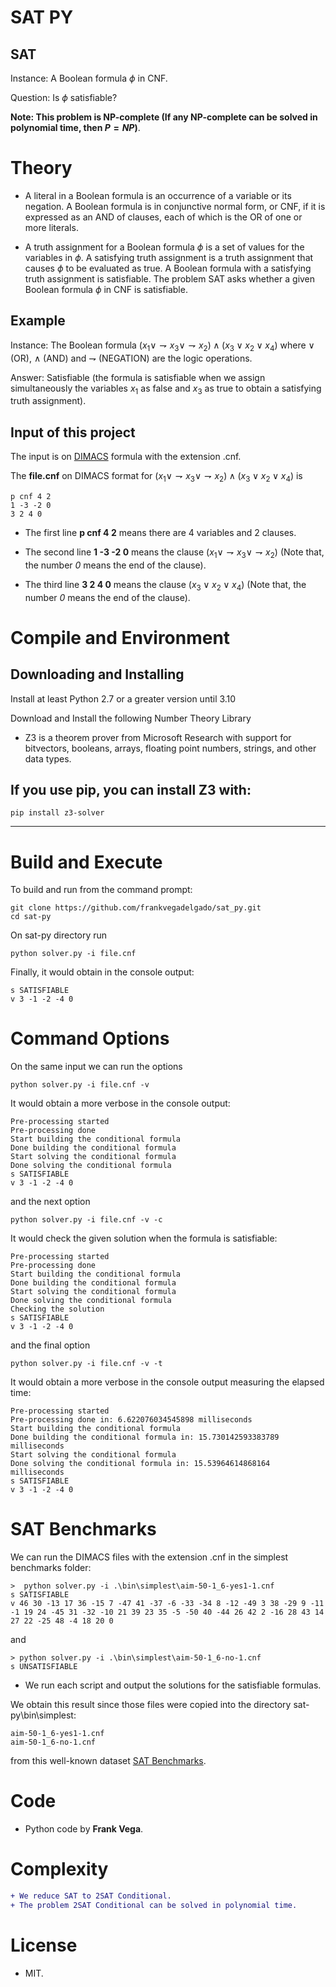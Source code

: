 # SAT PY
SAT
----- 
Instance: A Boolean formula $\phi$ in CNF.

Question: Is $\phi$ satisfiable?
 
**Note: This problem is NP-complete (If any NP-complete can be solved in polynomial time, then $P = NP$)**.

# Theory

- A literal in a Boolean formula is an occurrence of a variable or its negation. A Boolean formula is in conjunctive normal form, or CNF, if it is expressed as an AND of clauses, each of which is the OR of one or more literals. 

- A truth assignment for a Boolean formula $\phi$ is a set of values for the variables in $\phi$. A satisfying truth assignment is a truth assignment that causes $\phi$ to be evaluated as true. A Boolean formula with a satisfying truth assignment is satisfiable. The problem SAT asks whether a given Boolean formula $\phi$ in CNF is satisfiable.

Example
----- 

Instance: The Boolean formula $(x_{1} \vee \rightharpoondown x_{3} \vee \rightharpoondown x_{2}) \wedge (x_{3} \vee x_{2} \vee x_{4})$ where $\vee$ (OR), $\wedge$ (AND) and $\rightharpoondown$ (NEGATION) are the logic operations.

Answer: Satisfiable (the formula is satisfiable when we assign simultaneously the variables $x_{1}$ as false and $x_{3}$ as true to obtain a satisfying truth assignment).

Input of this project
-----

The input is on [DIMACS](http://www.satcompetition.org/2009/format-benchmarks2009.html) formula with the extension .cnf.
  
The **file.cnf** on DIMACS format for $(x_{1} \vee \rightharpoondown x_{3} \vee \rightharpoondown x_{2}) \wedge (x_{3} \vee x_{2} \vee x_{4})$ is
```  
p cnf 4 2
1 -3 -2 0
3 2 4 0
```  

- The first line **p cnf 4 2** means there are 4 variables and 2 clauses.

- The second line **1 -3 -2 0** means the clause $(x_{1} \vee \rightharpoondown x_{3} \vee \rightharpoondown x_{2})$ (Note that, the number *0* means the end of the clause).

- The third line **3 2 4 0** means the clause $(x_{3} \vee x_{2} \vee x_{4})$ (Note that, the number *0* means the end of the clause).

# Compile and Environment

Downloading and Installing
-----

Install at least Python 2.7 or a greater version until 3.10

Download and Install the following Number Theory Library 

- Z3 is a theorem prover from Microsoft Research with support for bitvectors, booleans, arrays, floating point numbers, strings, and other data types.

If you use pip, you can install Z3 with:
-----
```
pip install z3-solver
```

-----

# Build and Execute

To build and run from the command prompt:

```
git clone https://github.com/frankvegadelgado/sat_py.git
cd sat-py
```

On sat-py directory run

```
python solver.py -i file.cnf
```

Finally, it would obtain in the console output:

```
s SATISFIABLE
v 3 -1 -2 -4 0
```

# Command Options

On the same input we can run the options

```
python solver.py -i file.cnf -v
```

It would obtain a more verbose in the console output:

```
Pre-processing started
Pre-processing done
Start building the conditional formula
Done building the conditional formula
Start solving the conditional formula
Done solving the conditional formula
s SATISFIABLE
v 3 -1 -2 -4 0
```

and the next option 

```
python solver.py -i file.cnf -v -c
```

It would check the given solution when the formula is satisfiable:

```
Pre-processing started
Pre-processing done
Start building the conditional formula
Done building the conditional formula
Start solving the conditional formula
Done solving the conditional formula
Checking the solution
s SATISFIABLE
v 3 -1 -2 -4 0
```

and the final option

```
python solver.py -i file.cnf -v -t
```

It would obtain a more verbose in the console output measuring the elapsed time:

```
Pre-processing started
Pre-processing done in: 6.622076034545898 milliseconds
Start building the conditional formula
Done building the conditional formula in: 15.730142593383789 milliseconds
Start solving the conditional formula
Done solving the conditional formula in: 15.53964614868164 milliseconds
s SATISFIABLE
v 3 -1 -2 -4 0
```


# **SAT Benchmarks** 

We can run the DIMACS files with the extension .cnf in the simplest benchmarks folder:

```
>  python solver.py -i .\bin\simplest\aim-50-1_6-yes1-1.cnf
s SATISFIABLE
v 46 30 -13 17 36 -15 7 -47 41 -37 -6 -33 -34 8 -12 -49 3 38 -29 9 -11 -1 19 24 -45 31 -32 -10 21 39 23 35 -5 -50 40 -44 26 42 2 -16 28 43 14 27 22 -25 48 -4 18 20 0
```

and

```
> python solver.py -i .\bin\simplest\aim-50-1_6-no-1.cnf
s UNSATISFIABLE
```

- We run each script and output the solutions for the satisfiable formulas.

We obtain this result since those files were copied into the directory sat-py\bin\simplest:

```
aim-50-1_6-yes1-1.cnf
aim-50-1_6-no-1.cnf
```

from this well-known dataset [SAT Benchmarks](https://www.cs.ubc.ca/~hoos/SATLIB/Benchmarks/SAT/DIMACS/AIM/descr.html). 

# Code

- Python code by **Frank Vega**.

# Complexity

````diff
+ We reduce SAT to 2SAT Conditional.
+ The problem 2SAT Conditional can be solved in polynomial time.
````
 
# License
- MIT.